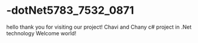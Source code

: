 # -dotNet5783_7532_0871
hello thank you for visiting our project!
Chavi and Chany c# project in .Net technology
Welcome world!
